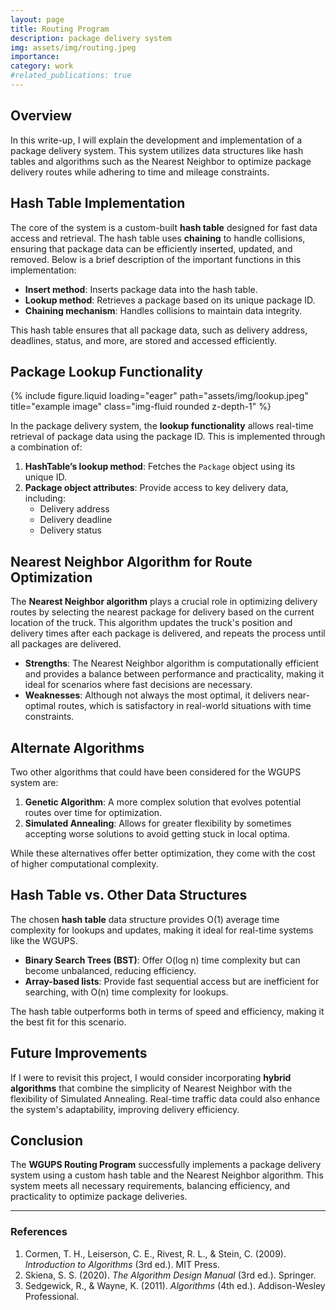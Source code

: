 ```yaml
---
layout: page
title: Routing Program
description: package delivery system
img: assets/img/routing.jpeg
importance:
category: work
#related_publications: true
---
```


## Overview

In this write-up, I will explain the development and implementation of a package delivery system. This system utilizes data structures like hash tables and algorithms such as the Nearest Neighbor to optimize package delivery routes while adhering to time and mileage constraints.

## Hash Table Implementation

The core of the system is a custom-built **hash table** designed for fast data access and retrieval. The hash table uses **chaining** to handle collisions, ensuring that package data can be efficiently inserted, updated, and removed. Below is a brief description of the important functions in this implementation:

- **Insert method**: Inserts package data into the hash table.
- **Lookup method**: Retrieves a package based on its unique package ID.
- **Chaining mechanism**: Handles collisions to maintain data integrity.

This hash table ensures that all package data, such as delivery address, deadlines, status, and more, are stored and accessed efficiently.

## Package Lookup Functionality

<div class="row">
    <div class="col-sm mt-3 mt-md-0">
        {% include figure.liquid loading="eager" path="assets/img/lookup.jpeg" title="example image" class="img-fluid rounded z-depth-1" %}
    </div>
</div>

In the package delivery system, the **lookup functionality** allows real-time retrieval of package data using the package ID. This is implemented through a combination of:

1. **HashTable’s lookup method**: Fetches the `Package` object using its unique ID.
2. **Package object attributes**: Provide access to key delivery data, including:
   - Delivery address
   - Delivery deadline
   - Delivery status

## Nearest Neighbor Algorithm for Route Optimization

The **Nearest Neighbor algorithm** plays a crucial role in optimizing delivery routes by selecting the nearest package for delivery based on the current location of the truck. This algorithm updates the truck's position and delivery times after each package is delivered, and repeats the process until all packages are delivered.

- **Strengths**: The Nearest Neighbor algorithm is computationally efficient and provides a balance between performance and practicality, making it ideal for scenarios where fast decisions are necessary.
- **Weaknesses**: Although not always the most optimal, it delivers near-optimal routes, which is satisfactory in real-world situations with time constraints.

## Alternate Algorithms

Two other algorithms that could have been considered for the WGUPS system are:

1. **Genetic Algorithm**: A more complex solution that evolves potential routes over time for optimization.
2. **Simulated Annealing**: Allows for greater flexibility by sometimes accepting worse solutions to avoid getting stuck in local optima.

While these alternatives offer better optimization, they come with the cost of higher computational complexity.

## Hash Table vs. Other Data Structures

The chosen **hash table** data structure provides O(1) average time complexity for lookups and updates, making it ideal for real-time systems like the WGUPS.

- **Binary Search Trees (BST)**: Offer O(log n) time complexity but can become unbalanced, reducing efficiency.
- **Array-based lists**: Provide fast sequential access but are inefficient for searching, with O(n) time complexity for lookups.

The hash table outperforms both in terms of speed and efficiency, making it the best fit for this scenario.

## Future Improvements

If I were to revisit this project, I would consider incorporating **hybrid algorithms** that combine the simplicity of Nearest Neighbor with the flexibility of Simulated Annealing. Real-time traffic data could also enhance the system's adaptability, improving delivery efficiency.

## Conclusion

The **WGUPS Routing Program** successfully implements a package delivery system using a custom hash table and the Nearest Neighbor algorithm. This system meets all necessary requirements, balancing efficiency, and practicality to optimize package deliveries.

---

### References

1. Cormen, T. H., Leiserson, C. E., Rivest, R. L., & Stein, C. (2009). _Introduction to Algorithms_ (3rd ed.). MIT Press.
2. Skiena, S. S. (2020). _The Algorithm Design Manual_ (3rd ed.). Springer.
3. Sedgewick, R., & Wayne, K. (2011). _Algorithms_ (4th ed.). Addison-Wesley Professional.

